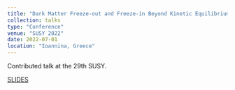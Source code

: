 ```yaml
---
title: "Dark Matter Freeze-out and Freeze-in Beyond Kinetic Equilibrium"
collection: talks
type: "Conference"
venue: "SUSY 2022"
date: 2022-07-01
location: "Ioannina, Greece"
---
```


Contributed talk at the 29th SUSY.

[SLIDES](http://ahryczuk.github.io/files/talks/SUSY2022.pdf)
